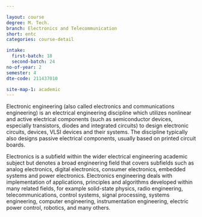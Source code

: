 ```yaml
---

layout: course
degree: M. Tech.
branch: Electronics and Telecommunication
short: entc
categories: course-detail

intake:
  first-batch: 18
  second-batch: 24
no-of-year: 2
semester: 4
dte-code: 211437010

site-map-1: academic
---
```



Electronic engineering (also called electronics and communications engineering) is an electrical engineering discipline which utilizes nonlinear and active electrical components (such as semiconductor devices, especially transistors, diodes and integrated circuits) to design electronic circuits, devices, VLSI devices and their systems. The discipline typically also designs passive electrical components, usually based on printed circuit boards.

Electronics is a subfield within the wider electrical engineering academic subject but denotes a broad engineering field that covers subfields such as analog electronics, digital electronics, consumer electronics, embedded systems and power electronics. Electronics engineering deals with implementation of applications, principles and algorithms developed within many related fields, for example solid-state physics, radio engineering, telecommunications, control systems, signal processing, systems engineering, computer engineering, instrumentation engineering, electric power control, robotics, and many others.
